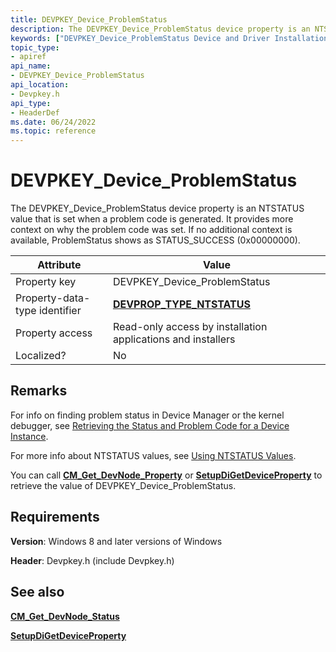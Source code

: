 ```yaml
---
title: DEVPKEY_Device_ProblemStatus
description: The DEVPKEY_Device_ProblemStatus device property is an NTSTATUS value that is set when a problem code is generated.
keywords: ["DEVPKEY_Device_ProblemStatus Device and Driver Installation"]
topic_type:
- apiref
api_name:
- DEVPKEY_Device_ProblemStatus
api_location:
- Devpkey.h
api_type:
- HeaderDef
ms.date: 06/24/2022
ms.topic: reference
---
```


# DEVPKEY_Device_ProblemStatus

The DEVPKEY_Device_ProblemStatus device property is an NTSTATUS value that is set when a problem code is generated. It provides more context on why the problem code was set. If no additional context is available, ProblemStatus shows as STATUS_SUCCESS (0x00000000).

| Attribute | Value |
|--|--|
| Property key | DEVPKEY_Device_ProblemStatus |
| Property-data-type identifier | [**DEVPROP_TYPE_NTSTATUS**](devprop-type-int32.md) |
| Property access | Read-only access by installation applications and installers |
| Localized? | No |

## Remarks

For info on finding problem status in Device Manager or the kernel debugger, see [Retrieving the Status and Problem Code for a Device Instance](retrieving-the-status-and-problem-code-for-a-device-instance.md).

For more info about NTSTATUS values, see [Using NTSTATUS Values](../kernel/using-ntstatus-values.md).

You can call [**CM_Get_DevNode_Property**](/windows/win32/api/cfgmgr32/nf-cfgmgr32-cm_get_devnode_propertyw) or [**SetupDiGetDeviceProperty**](/windows/win32/api/setupapi/nf-setupapi-setupdigetdevicepropertyw) to retrieve the value of DEVPKEY_Device_ProblemStatus.

## Requirements

**Version**: Windows 8 and later versions of Windows

**Header**: Devpkey.h (include Devpkey.h)

## See also

[**CM_Get_DevNode_Status**](/windows/win32/api/cfgmgr32/nf-cfgmgr32-cm_get_devnode_status)

[**SetupDiGetDeviceProperty**](/windows/win32/api/setupapi/nf-setupapi-setupdigetdevicepropertyw)
